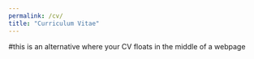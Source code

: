 ```yaml
---
permalink: /cv/
title: "Curriculum Vitae"
---
```


<object data="../CV.pdf" width="1000" height="1000" type='application/pdf'></object>


#this is an alternative where your CV floats in the middle of a webpage